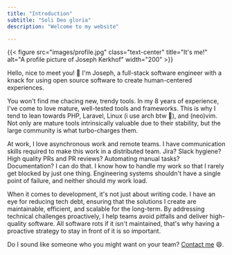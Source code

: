 ```yaml
---
title: "Introduction"
subtitle: "Soli Deo gloria"
description: "Welcome to my website"

---
```


{{< figure src="images/profile.jpg" class="text-center" title="It's me!" alt="A profile picture of Joseph Kerkhof" width="200" >}}

Hello, nice to meet you! 👋 I'm Joseph, a full-stack software engineer with a knack for using open source software to create human-centered experiences.

You won't find me chacing new, trendy tools. In my 8 years of experience, I've come to love mature, well-tested tools and frameworks. This is why I tend to lean towards PHP, Laravel, Linux (i use arch btw 💙), and (neo)vim. Not only are mature tools intrinsically valuable due to their stability, but the large community is what turbo-charges them.

At work, I love asynchronous work and remote teams. I have communication skills required to make this work in a distributed team. Jira? Slack hygiene? High quality PRs and PR reviews? Automating manual tasks? Documentation? I can do that. I know how to handle my work so that I rarely get blocked by just one thing. Engineering systems shouldn't have a single point of failure, and neither should my work load.

When it comes to development, it's not just about writing code. I have an eye for reducing tech debt, ensuring that the solutions I create are maintainable, efficient, and scalable for the long-term. By addressing technical challenges proactively, I help teams avoid pitfalls and deliver high-quality software. All software rots if it isn't maintained, that's why having a proactive strategy to stay in front of it is so important.

Do I sound like someone who you might want on your team? [Contact me](/contact) 😄.
